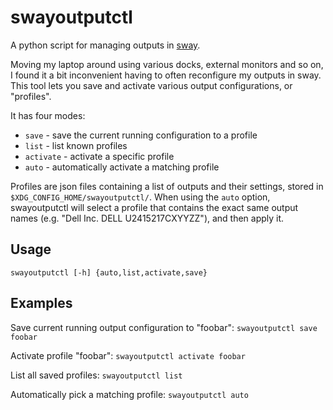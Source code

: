 # swayoutputctl

A python script for managing outputs in [sway](https://swaywm.org/).

Moving my laptop around using various docks, external monitors and so on, I found it a bit inconvenient having to often reconfigure my outputs in sway. This tool lets you save and activate various output configurations, or "profiles".

It has four modes:
- `save` - save the current running configuration to a profile
- `list` - list known profiles
- `activate` - activate a specific profile
- `auto` - automatically activate a matching profile


Profiles are json files containing a list of outputs and their settings, stored in `$XDG_CONFIG_HOME/swayoutputctl/`. When using the `auto` option, swayoutputctl will select a profile that contains the exact same output names (e.g. "Dell Inc. DELL U2415217CXYYZZ"), and then apply it.


## Usage
`swayoutputctl [-h] {auto,list,activate,save}`

## Examples
Save current running output configuration to "foobar": `swayoutputctl save foobar`

Activate profile "foobar": `swayoutputctl activate foobar`

List all saved profiles: `swayoutputctl list`

Automatically pick a matching profile: `swayoutputctl auto`
